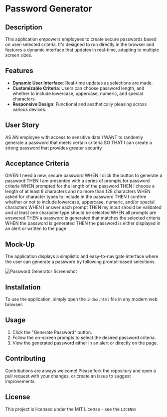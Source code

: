 # Password Generator

## Description
This application empowers employees to create secure passwords based on user-selected criteria. It's designed to run directly in the browser and features a dynamic interface that updates in real-time, adapting to multiple screen sizes.

## Features
- **Dynamic User Interface**: Real-time updates as selections are made.
- **Customizable Criteria**: Users can choose password length, and whether to include lowercase, uppercase, numeric, and special characters.
- **Responsive Design**: Functional and aesthetically pleasing across various devices.

## User Story

AS AN employee with access to sensitive data
I WANT to randomly generate a password that meets certain criteria
SO THAT I can create a strong password that provides greater security

## Acceptance Criteria 

GIVEN I need a new, secure password
WHEN I click the button to generate a password
THEN I am presented with a series of prompts for password criteria
WHEN prompted for the length of the password
THEN I choose a length of at least 8 characters and no more than 128 characters
WHEN asked for character types to include in the password
THEN I confirm whether or not to include lowercase, uppercase, numeric, and/or special characters
WHEN I answer each prompt
THEN my input should be validated and at least one character type should be selected
WHEN all prompts are answered
THEN a password is generated that matches the selected criteria
WHEN the password is generated
THEN the password is either displayed in an alert or written to the page

## Mock-Up
The application displays a simplistic and easy-to-navigate interface where the user can generate a password by following prompt-based selections.

![Password Generator Screenshot](<insert-image-link-here>)

## Installation
To use the application, simply open the `index.html` file in any modern web browser.

## Usage
1. Click the "Generate Password" button.
2. Follow the on-screen prompts to select the desired password criteria.
3. View the generated password either in an alert or directly on the page.

## Contributing
Contributions are always welcome! Please fork the repository and open a pull request with your changes, or create an issue to suggest improvements.

## License
This project is licensed under the MIT License - see the `LICENSE`